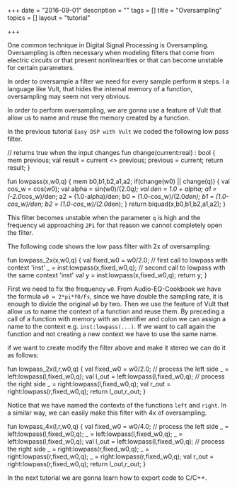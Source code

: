 +++
date = "2016-09-01"
description = ""
tags = []
title = "Oversampling"
topics = []
layout = "tutorial"

+++

One common technique in Digital Signal Processing is Oversampling. Oversampling is often necessary when modeling filters that come from electric circuits or that present nonlinearities or that can become unstable for certain parameters.

In order to oversample a filter we need for every sample perform `N` steps. I a language like Vult, that hides the internal memory of a function, oversampling may seem not very obvious.

In order to perform oversampling, we are gonna use a feature of Vult that allow us to name and reuse the memory created by a function.

In the previous tutorial `Easy DSP with Vult` we coded the following low pass filter. 

<div class="vult_code" id="tut4-1"> // returns true when the input changes
fun change(current:real) : bool {
   mem previous;
   val result = current <> previous;
   previous = current;
   return result;
}

fun lowpass(x,w0,q) {
    mem b0,b1,b2,a1,a2;
    if(change(w0) || change(q)) {
        val cos_w = cos(w0);
        val alpha = sin(w0)/(2.0*q);
        val den =  1.0 + alpha;
        a1 = (-2.0*cos_w)/den;
        a2 = (1.0-alpha)/den;
        b0 = (1.0-cos_w)/(2.0*den);
        b1 = (1.0-cos_w)/den;
        b2 = (1.0-cos_w)/(2.0*den);
    }
    return biquad(x,b0,b1,b2,a1,a2);
}
</div>

This filter becomes unstable when the parameter `q` is high and the frequency `w0` approaching `2Pi` for that reason we cannot completely open the filter.

The following code shows the low pass filter with 2x of oversampling:

<div class="vult_code" id="tut4-2">fun lowpass_2x(x,w0,q) {
    val fixed_w0 = w0/2.0;
    // first call to lowpass with context 'inst'
    _  = inst:lowpass(x,fixed_w0,q);
    // second call to lowpass with the same context 'inst'
    val y = inst:lowpass(x,fixed_w0,q);
    return y;
}
</div>

First we need to fix the frequency `w0`. From Audio-EQ-Cookbook we have the formula `w0 = 2*pi*f0/Fs`, since we have double the sampling rate, it is enough to divide the original `w0` by two. Then we use the feature of Vult that allow us to name the context of a function and reuse them. By preceding a call of a function with memory with an identifier and colon we can assign a name to the context e.g. `inst:lowpass(...)`. If we want to call again the function and not creating a new context we have to use the same name.

if we want to create modify the filter above and make it stereo we can do it as follows:

<div class="vult_code" id="tut4-3">fun lowpass_2x(l,r,w0,q) {
    val fixed_w0 = w0/2.0;
    // process the left side
    _         = left:lowpass(l,fixed_w0,q);
    val l_out = left:lowpass(l,fixed_w0,q);
    // process the right side
    _         = right:lowpass(l,fixed_w0,q);
    val r_out = right:lowpass(r,fixed_w0,q);
    return l_out,r_out;
}
</div>

Notice that we have named the contexts of the functions `left` and `right`. In a similar way, we can easily make this filter with 4x of oversampling.

<div class="vult_code" id="tut4-4">fun lowpass_4x(l,r,w0,q) {
    val fixed_w0 = w0/4.0;
    // process the left side
    _         = left:lowpass(l,fixed_w0,q);
    _         = left:lowpass(l,fixed_w0,q);
    _         = left:lowpass(l,fixed_w0,q);
    val l_out = left:lowpass(l,fixed_w0,q);
    // process the right side
    _         = right:lowpass(r,fixed_w0,q);
    _         = right:lowpass(r,fixed_w0,q);
    _         = right:lowpass(r,fixed_w0,q);
    val r_out = right:lowpass(r,fixed_w0,q);
    return l_out,r_out;
}
</div>

In the next tutorial we are gonna learn how to export code to C/C++.

<script type="text/javascript" src="../../javascripts/external/ace/ace.js"></script>
<script type="text/javascript" src="../../javascripts/main.js"></script>
